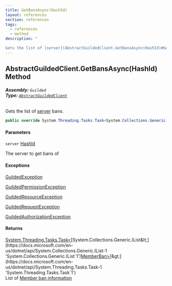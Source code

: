 ```yaml
---
title: GetBansAsync(HashId)
layout: references
section: references
tags:
  - references
  - method
description: "

Gets the list of [server](AbstractGuildedClient.GetBansAsync(HashId)#Guilded.AbstractGuildedClient.GetBansAsync(Guilded.Base.HashId).server 'Guilded.AbstractGuildedClient.GetBansAsync(Guilded.Base.HashId).server') bans."
---
```


## AbstractGuildedClient.GetBansAsync(HashId) Method
###### **Assembly:** `Guilded`<br/>**Type:** [`AbstractGuildedClient`](AbstractGuildedClient 'Guilded.AbstractGuildedClient')

Gets the list of [server](AbstractGuildedClient.GetBansAsync(HashId)#Guilded.AbstractGuildedClient.GetBansAsync(Guilded.Base.HashId).server 'Guilded.AbstractGuildedClient.GetBansAsync(Guilded.Base.HashId).server') bans.

```csharp
public override System.Threading.Tasks.Task<System.Collections.Generic.IList<Guilded.Base.Servers.MemberBan>> GetBansAsync(Guilded.Base.HashId server);
```
#### Parameters

<a name='Guilded.AbstractGuildedClient.GetBansAsync(Guilded.Base.HashId).server'></a>

`server` [HashId](HashId 'Guilded.Base.HashId')

The server to get bans of

#### Exceptions

[GuildedException](GuildedException 'Guilded.Base.GuildedException')

[GuildedPermissionException](GuildedPermissionException 'Guilded.Base.GuildedPermissionException')

[GuildedResourceException](GuildedResourceException 'Guilded.Base.GuildedResourceException')

[GuildedRequestException](GuildedRequestException 'Guilded.Base.GuildedRequestException')

[GuildedAuthorizationException](GuildedAuthorizationException 'Guilded.Base.GuildedAuthorizationException')

#### Returns
[System.Threading.Tasks.Task&lt;](https://docs.microsoft.com/en-us/dotnet/api/System.Threading.Tasks.Task-1 'System.Threading.Tasks.Task`1')[System.Collections.Generic.IList&lt;](https://docs.microsoft.com/en-us/dotnet/api/System.Collections.Generic.IList-1 'System.Collections.Generic.IList`1')[MemberBan](MemberBan 'Guilded.Base.Servers.MemberBan')[&gt;](https://docs.microsoft.com/en-us/dotnet/api/System.Collections.Generic.IList-1 'System.Collections.Generic.IList`1')[&gt;](https://docs.microsoft.com/en-us/dotnet/api/System.Threading.Tasks.Task-1 'System.Threading.Tasks.Task`1')  
List of [Member ban information](MemberBan 'Guilded.Base.Servers.MemberBan')
